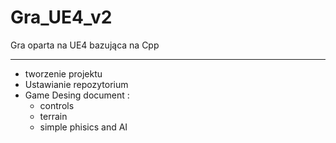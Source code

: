 ﻿# Gra_UE4_v2
Gra oparta na UE4  bazująca na Cpp
*******************
- tworzenie projektu
- Ustawianie repozytorium
- Game Desing document :
	- controls 
	- terrain
	- simple phisics and AI
	